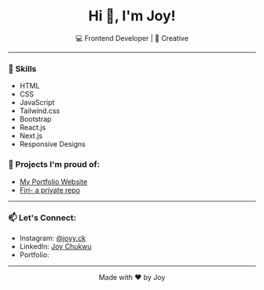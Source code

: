 <h1 align="center">Hi 👋, I'm Joy!</h1>

<p align="center">
  💻 Frontend Developer | 🎨 Creative
</p>

---

### 🌱 Skills
- HTML
- CSS
- JavaScript
- Tailwind.css
- Bootstrap
- React.js
- Next.js
- Responsive Designs

### 💼 Projects I'm proud of:
- [My Portfolio Website](https://github.com/joy-chukwu/portfolio)
- [Firi- a private repo](#)

---

### 📫 Let's Connect:
- Instagram: [@joyy.ck](https://www.instagram.com/joyy.ck/)
- LinkedIn: [Joy Chukwu](https://linkedin.com/in/joy-chukwu-ng)
- Portfolio: 

---

<p align="center">
  Made with ❤️ by Joy
</p>

